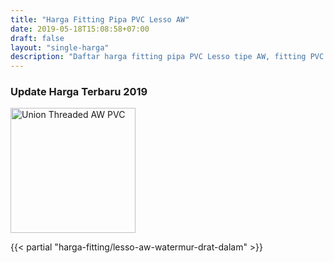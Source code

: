 ```yaml
---
title: "Harga Fitting Pipa PVC Lesso AW"
date: 2019-05-18T15:08:58+07:00
draft: false
layout: "single-harga"
description: "Daftar harga fitting pipa PVC Lesso tipe AW, fitting PVC murah berkualitas."
---
```


### Update Harga Terbaru 2019

<img src="../img/fitting-pvc/union-threaded-aw-lesso.png" alt="Union Threaded AW PVC" width="200">

{{< partial "harga-fitting/lesso-aw-watermur-drat-dalam" >}}